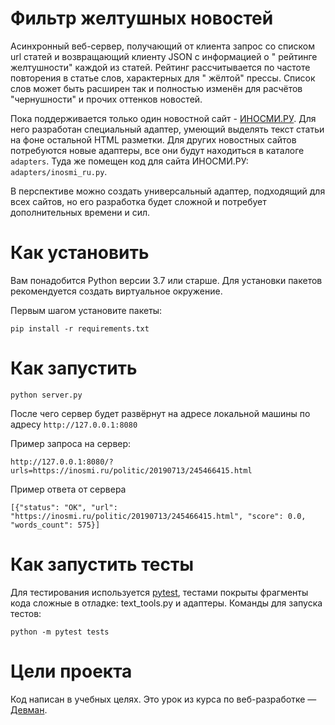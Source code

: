 # Фильтр желтушных новостей

Асинхронный веб-сервер, получающий от клиента запрос со списком url статей и возвращающий клиенту JSON с информацией о "
рейтинге желтушности" каждой из статей. Рейтинг рассчитывается по частоте повторения в статье слов, характерных для "
жёлтой" прессы. Список слов может быть расширен так и полностью изменён для расчётов "чернушности" и прочих оттенков
новостей.

Пока поддерживается только один новостной сайт - [ИНОСМИ.РУ](https://inosmi.ru/). Для него разработан специальный
адаптер, умеющий выделять текст статьи на фоне остальной HTML разметки. Для других новостных сайтов потребуются новые
адаптеры, все они будут находиться в каталоге `adapters`. Туда же помещен код для сайта
ИНОСМИ.РУ: `adapters/inosmi_ru.py`.

В перспективе можно создать универсальный адаптер, подходящий для всех сайтов, но его разработка будет сложной и
потребует дополнительных времени и сил.

# Как установить

Вам понадобится Python версии 3.7 или старше. Для установки пакетов рекомендуется создать виртуальное окружение.

Первым шагом установите пакеты:

```shell
pip install -r requirements.txt
```

# Как запустить

```shell
python server.py
```

После чего сервер будет развёрнут на адресе локальной машины по адресу `http://127.0.0.1:8080`

Пример запроса на сервер:

```http request
http://127.0.0.1:8080/?urls=https://inosmi.ru/politic/20190713/245466415.html
```

Пример ответа от сервера

```
[{"status": "OK", "url": "https://inosmi.ru/politic/20190713/245466415.html", "score": 0.0, "words_count": 575}]
```

# Как запустить тесты

Для тестирования используется [pytest](https://docs.pytest.org/en/latest/), тестами покрыты фрагменты кода сложные в
отладке: text_tools.py и адаптеры. Команды для запуска тестов:

```
python -m pytest tests
```

# Цели проекта

Код написан в учебных целях. Это урок из курса по веб-разработке — [Девман](https://dvmn.org).
